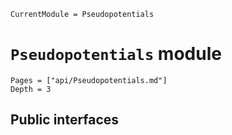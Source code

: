 ```@meta
CurrentModule = Pseudopotentials
```

# `Pseudopotentials` module

```@contents
Pages = ["api/Pseudopotentials.md"]
Depth = 3
```

## Public interfaces

```@docs

```
